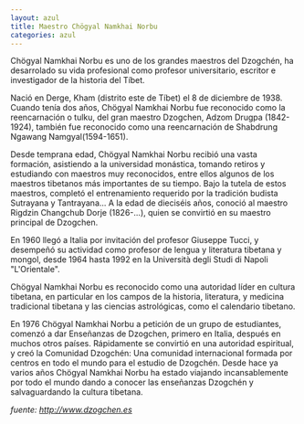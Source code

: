 ```yaml
---
layout: azul
title: Maestro Chögyal Namkhai Norbu
categories: azul
---
```

Chögyal Namkhai Norbu es uno de los grandes maestros del Dzogchén, ha desarrolado su vida profesional como profesor universitario, escritor e investigador de la historia del Tíbet.

Nació en Derge, Kham (distrito este de Tíbet) el 8 de diciembre de 1938. Cuando tenía dos años, Chögyal Namkhai Norbu fue reconocido como la reencarnación o tulku, del gran maestro Dzogchen, Adzom Drugpa (1842-1924), también fue reconocido como una reencarnación de Shabdrung Ngawang Namgyal(1594-1651).

Desde temprana edad, Chögyal Namkhai Norbu recibió una vasta formación, asistiendo a la universidad monástica, tomando retiros y estudiando con maestros muy reconocidos, entre ellos algunos de los maestros tibetanos más importantes de su tiempo. Bajo la tutela de estos maestros, completó el entrenamiento requerido por la tradición budista Sutrayana y Tantrayana... A la edad de dieciséis años, conoció al maestro Rigdzin Changchub Dorje (1826-...), quien se convirtió en su maestro principal de Dzogchen.

En 1960 llegó a Italia por invitación del profesor Giuseppe Tucci, y desempeñó su actividad como profesor de lengua y literatura tibetana y mongol, desde 1964 hasta 1992 en la Università degli Studi di Napoli "L'Orientale".

Chögyal Namkhai Norbu es reconocido como una autoridad líder en cultura tibetana, en particular en los campos de la historia, literatura, y medicina tradicional tibetana y las ciencias astrológicas, como el calendario tibetano.

En 1976 Chögyal Namkhai Norbu a petición de un grupo de estudiantes, comenzó a dar Enseñanzas de Dzogchen, primero en Italia, después en muchos otros países. Rápidamente se convirtió en una autoridad espiritual, y creó la Comunidad Dzogchén: Una comunidad internacional formada por centros en todo el mundo para el estudio de Dzogchén. Desde hace ya varios años Chögyal Namkhai Norbu ha estado viajando incansablemente por todo el mundo dando a conocer las enseñanzas Dzogchén y salvaguardando la cultura tibetana.

*fuente: <http://www.dzogchen.es>*
